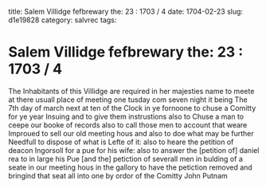 title: Salem Villidge fefbrewary the: 23 : 1703 / 4
date: 1704-02-23
slug: d1e19828
category: salvrec
tags: 


<div markdown class="doc" id="d1e19828">


# Salem Villidge fefbrewary the: 23 : 1703 / 4

The Inhabitants of this Villidge are required in her majesties name to meete at there usuall place of meeting one tusday com seven night it being The 7th day of march next at ten of the Clock in ye fornoone to chuse a Comitty for ye year Insuing and to give them instrustions also to Chuse a man to ceepe our booke of records also to call those men to account that weare Improued to sell our old meeting hous and also to doe what may be further Needfull to dispose of what is Lefte of it: also to heare the petition of deacon Ingorsoll for a pue for his wife: also to answer the [petition of] daniel rea to in large his Pue [and the] petiction of severall men in bulding of a seate in our meeting hous in the gallory to have the petiction removed and bringind that seat all into one by ordor of the Comitty John Putnam
</div>